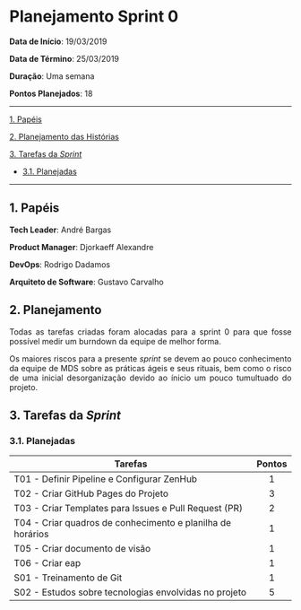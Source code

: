 # Planejamento Sprint 0


**Data de Início**: 19/03/2019

**Data de Término**: 25/03/2019

**Duração**: Uma semana

**Pontos Planejados**: 18

-------

[1. Papéis](#_1-papéis)

[2. Planejamento das Histórias](#_2-planejamento-das-historias)

[3. Tarefas da _Sprint_](#_3-tarefas-da-sprint)  

  * [3.1. Planejadas](#_31-planejadas)

-------

## 1. Papéis

**Tech Leader**: André Bargas

**Product Manager**: Djorkaeff Alexandre

**DevOps**: Rodrigo Dadamos

**Arquiteto de Software**: Gustavo Carvalho


## 2. Planejamento

<p align = "justify"> Todas as tarefas criadas foram alocadas para a sprint 0 para que fosse possível medir um burndown da equipe de melhor forma.</p>

<p align = "justify"> Os maiores riscos para a presente <i>sprint</i> se devem ao pouco conhecimento da equipe de MDS sobre as práticas ágeis e seus rituais, bem como o risco de uma inicial desorganização devido ao ínicio um pouco tumultuado do projeto.</p>

## 3. Tarefas da _Sprint_

### 3.1. Planejadas

|Tarefas|Pontos|
|--|:--:|
| T01 - Definir Pipeline e Configurar ZenHub | 1 |
| T02 - Criar GitHub Pages do Projeto | 3 |
| T03 - Criar Templates para Issues e Pull Request (PR) | 2 |
| T04 - Criar quadros de conhecimento e planilha de horários | 1 |
| T05 - Criar documento de visão | 1 |
| T06 - Criar eap | 1 |
| S01 - Treinamento de Git| 1 |
| S02 - Estudos sobre tecnologias envolvidas no projeto | 5 |